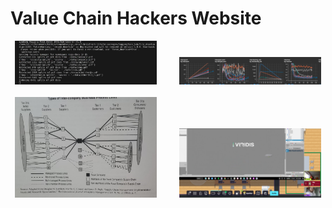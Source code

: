 # Value Chain Hackers Website



<p align="center">
  <img src="img/RagBuilding.PNG" width="45%">
&nbsp; &nbsp; &nbsp; &nbsp;
  <img src="img/Learning Upgrades.png" width="45%">
<br/><br/>
  <img src="img/PowerDynamics.jfif" width="45%">
&nbsp; &nbsp; &nbsp; &nbsp;
  <img src="img/Viridis Space.PNG" width="45%">
</p>






